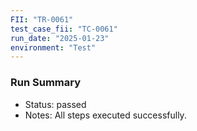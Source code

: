 ```yaml
---
FII: "TR-0061"
test_case_fii: "TC-0061"
run_date: "2025-01-23"
environment: "Test"
---
```


### Run Summary
- Status: passed
- Notes: All steps executed successfully.